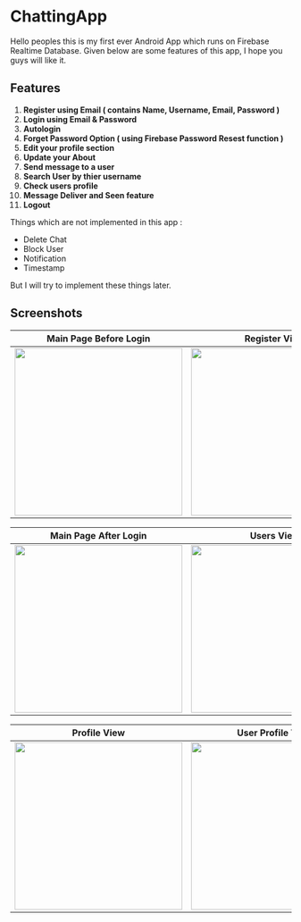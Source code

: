 # ChattingApp
Hello peoples this is my first ever Android App which runs on Firebase Realtime Database.
Given below are some features of this app, I hope you guys will like it. 

## Features

1. **Register using Email ( contains Name, Username, Email, Password )**
2. **Login using Email & Password**
3. **Autologin**
4. **Forget Password Option ( using Firebase Password Resest function )**
5. **Edit your profile section**
6. **Update your About**
7. **Send message to a user**
8. **Search User by thier username**
9. **Check users profile**
10. **Message Deliver and Seen feature**
11. **Logout**


Things which are not implemented in this app : 
- Delete Chat
- Block User
- Notification
- Timestamp

But I will try to implement these things later.

## Screenshots

| Main Page Before Login      | Register View      |  Forget Password View     | 
|-----------------------------|--------------------|----------------------------|
| <img src = "https://github.com/mr0kaushik/ChattingApp/blob/master/Screenshots/MainView.jpg" width="300" > | <img src = "https://github.com/mr0kaushik/ChattingApp/blob/master/Screenshots/RegisterView.jpg" width="300" > | <img src = "https://github.com/mr0kaushik/ChattingApp/blob/master/Screenshots/ForgetPasswordView.jpg" width="300"> |



| Main Page After Login       | Users View      | Message View      | 
|-----------------------------|-----------------|-------------------|
| <img src = "https://github.com/mr0kaushik/ChattingApp/blob/master/Screenshots/MainChatActivityChat.jpg" width="300" > | <img src = "https://github.com/mr0kaushik/ChattingApp/blob/master/Screenshots/MainChatActivityUser.jpg" width="300" > | <img src = "https://github.com/mr0kaushik/ChattingApp/blob/master/Screenshots/MessageArea.jpg" width="300"> |



| Profile View      | User Profile View     | 
|-------------------|-----------------------|
| <img src = "https://github.com/mr0kaushik/ChattingApp/blob/master/Screenshots/ProfileSection.jpg" width="300"  > | <img src = "https://github.com/mr0kaushik/ChattingApp/blob/master/Screenshots/UserProfileView.jpg" width="300" > |
